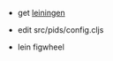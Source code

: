  * get [leiningen](https://leiningen.org/#install)

 * edit src/pids/config.cljs

  * lein figwheel
